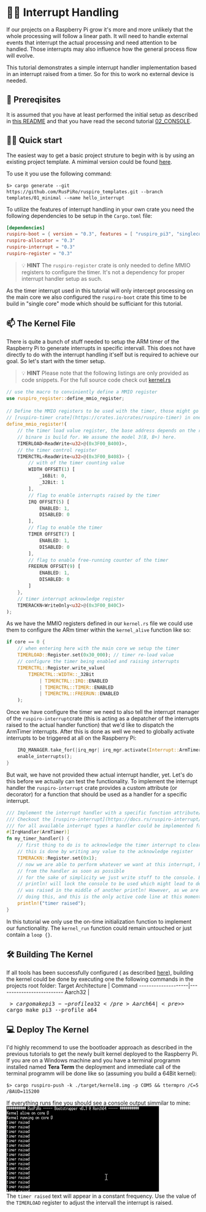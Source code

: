 # :man_teacher: Interrupt Handling

If our projects on a Raspberry Pi grow it's more and more unlikely that the whole processing will
follow a linear path. It will need to handle external events that interrupt the actual processing
and need attention to be handled. Those interrupts may also influence how the general process flow
will evolve.

This tutorial demonstrates a simple interrupt handler implementation based in an interrupt raised from
a timer. So for this to work no external device is needed.

## :ticket: Prereqisites
It is assumed that you have at least performed the initial setup as described in [this README](../README.md)
and that you have read the second tutorial [02_CONSOLE](../02_CONSOLE/README.md).

## :running_woman: Quick start
The easiest way to get a basic project struture to begin with is by using an existing project
template. A mimimal version could be found [here](https://github.com/RusPiRo/ruspiro_templates/tree/templates/01_minimal).

To use it you use the following command:
```
$> cargo generate --git https://github.com/RusPiRo/ruspiro_templates.git --branch templates/01_minimal --name hello_interrupt
```

To utilize the features of interrupt handling in your own crate you need the following dependencies
to be setup in the ``Cargo.toml`` file:
```toml
[dependencies]
ruspiro-boot = { version = "0.3", features = [ "ruspiro_pi3", "singlecore" ] }
ruspiro-allocator = "0.3"
ruspiro-interrupt = "0.3"
ruspiro-register = "0.3"
```

> :bulb: **HINT** The ``ruspiro-register`` crate is only needed to define MMIO registers to configure
> the timer. It's not a dependency for proper interrupt handler setup as such.

As the timer interrupt used in this tutorial will only intercept processing on the main core we also
configured the ``ruspiro-boot`` crate this time to be build in "single core" mode which should be
sufficiant for this tutorial. 

## :mailbox: The Kernel File

There is quite a bunch of stuff needed to setup the ARM timer of the Raspberry Pi to generate interrupts
in specific intervall. This does not have directly to do with the interrupt handling it'self but is
required to achieve our goal. So let's start with the timer setup.

> :bulb: **HINT** Please note that the following listings are only provided as code snippets. For the
> full source code check out [kernel.rs](./src/kernel.rs)

```rust
// use the macro to conviniently define a MMIO register
use ruspiro_register::define_mmio_register;

// Define the MMIO registers to be used with the timer, those might go into the
// [ruspiro-timer crate](https://crates.io/crates/ruspiro-timer) in one of the next releases.
define_mmio_register!(
    // the timer load value register, the base address depends on the raspberry model this
    // binare is build for. We assume the model 3(B, B+) here.
    TIMERLOAD<ReadWrite<u32>@(0x3F00_B400)>,
    // the timer control register
    TIMERCTRL<ReadWrite<u32>@(0x3F00_B408)> {
        // with of the timer counting value
        WIDTH OFFSET(1) [
            _16Bit: 0,
            _32Bit: 1
        ],
        // flag to enable interrupts raised by the timer
        IRQ OFFSET(5) [
            ENABLED: 1,
            DISABLED: 0
        ],
        // flag to enable the timer
        TIMER OFFSET(7) [
            ENABLED: 1,
            DISABLED: 0
        ],
        // flag to enable free-running counter of the timer
        FREERUN OFFSET(9) [
            ENABLED: 1,
            DISABLED: 0
        ]
    },
    // timer interrupt acknowledge register
    TIMERACKN<WriteOnly<u32>@(0x3F00_B40C)>
);
```

As we have the MMIO registers defined in our ``kernel.rs`` file we could use them to configure the
ARm timer within the ``kernel_alive`` function like so:
```rust
if core == 0 {
    // when entering here with the main core we setup the timer
    TIMERLOAD::Register.set(0x30_000); // timer re-load value
    // configure the timer being enabled and raising interrupts
    TIMERCTRL::Register.write_value(
        TIMERCTRL::WIDTH::_32Bit
            | TIMERCTRL::IRQ::ENABLED
            | TIMERCTRL::TIMER::ENABLED
            | TIMERCTRL::FREERUN::ENABLED
    );
```

Once we have configure the timer we need to also tell the interrupt manager of the ``ruspiro-interrupt``crate
(this is acting as a depatcher of the interrupts raised to the actual handler function) that we'd like to
dispatch the ArmTimer interrupts. After this is done as well we need to globally activate interrupts
to be triggered at all on the Raspberry Pi:
```rust
    IRQ_MANAGER.take_for(|irq_mgr| irq_mgr.activate(Interrupt::ArmTimer));
    enable_interrupts();
}
```

But wait, we have not provided thew actual interrupt handler, yet. Let's do this before we actually
can test the functionality. To implement the interrupt handler the ``ruspiro-interrupt`` crate provides
a custom attribute (or decorator) for a function that should be used as a handler for a specific interrupt.
```rust
/// Implement the interrupt handler with a specific function attribute/decorator
/// Checkout the [ruspiro-interrupt](https://docs.rs/ruspiro-interrupt/0.3.0/ruspiro_interrupt/irqtypes/enum.Interrupt.html) documentation
/// for all available interrupt types a handler could be implemented for
#[IrqHandler(ArmTimer)]
fn my_timer_handler() {
    // first thing to do is to acknowledge the timer interrupt to clear the interrupt line
    // this is done by writing any value to the acknowledge register
    TIMERACKN::Register.set(0x1);
    // now we are able to perform whatever we want at this interrupt, keeping in mind to return
    // from the handler as soon as possible
    // for the sake of simplicity we just write stuff to the console. BUT be careful:
    // println! will lock the console to be used which might lead to deadlocks in case this interrupt
    // was raised in the middle of another println! However, as we are sure there is no other core
    // doing this, and this is the only active code line at this moment we are on the safe side...
    println!("timer raised");
}
```

In this tutorial we only use the on-time initialization function to implement our functionality. The ``kernel_run`` function could remain untouched or just contain a ``loop {}``.

## :hammer_and_wrench: Building The Kernel

If all tools has been successfully configured ( as described [here](../README.md)), building the
kernel could be done by executing one the following commands in the projects root folder:
Target Architecture | Command
--------------------|--------------------------
Aarch32             | <pre>$> cargo make pi3 --profile a32</pre> 
Aarch64             | <pre>$> cargo make pi3 --profile a64</pre>

## :computer: Deploy The Kernel

I'd highly recommend to use the bootloader approach as described in the previous tutorials to get the
newly built kernel deployed to the Raspberry Pi. If you are on a Windows machine and you have a terminal
programm installed named **Tera Term** the deployment and immediate call of the terminal programm will
be done like so (assuming you build a 64Bit kernel):
```
$> cargo ruspiro-push -k ./target/kernel8.img -p COM5 && ttermpro /C=5 /BAUD=115200
```

If everything runs fine you should see a console output simmilar to mine:<br>
<img src="./console_a64.png" alt="expected console output, when built for Aarch64"/><br>
The ``timer raised`` text will appear in a constant frequency. Use the value of the ``TIMERLOAD``
register to adjust the intervall the interrupt is raised.

